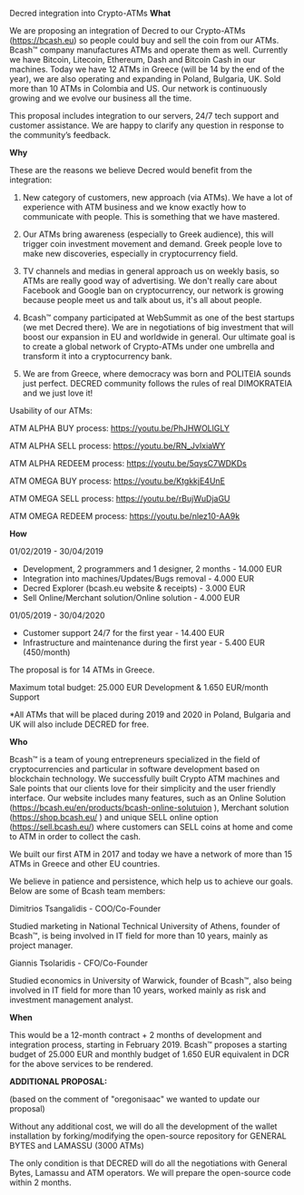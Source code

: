 Decred integration into Crypto-ATMs
**What**

We are proposing an integration of Decred to our Crypto-ATMs (https://bcash.eu) so people could buy and sell the coin from our ATMs. Bcash™ company manufactures ATMs and operate them as well. Currently we have Bitcoin, Litecoin, Ethereum, Dash and Bitcoin Cash in our machines. Today we have 12 ATMs in Greece (will be 14 by the end of the year), we are also operating and expanding in Poland, Bulgaria, UK. Sold more than 10 ATMs in Colombia and US. Our network is continuously growing and we evolve our business all the time.

This proposal includes integration to our servers, 24/7 tech support and customer assistance. We are happy to clarify any question in response to the community’s feedback.

**Why**

These are the reasons we believe Decred would benefit from the integration: 

1. New category of customers, new approach (via ATMs). We have a lot of experience with ATM business and we know exactly how to communicate with people. This is something that we have mastered.

2. Our ATMs bring awareness (especially to Greek audience), this will trigger coin investment movement and demand. Greek people love to make new discoveries, especially in cryptocurrency field.

3. TV channels and medias in general approach us on weekly basis, so ATMs are really good way of advertising. We don't really care about Facebook and Google ban on cryptocurrency, our network is growing because people meet us and talk about us, it's all about people.

4. Bcash™ company participated at WebSummit as one of the best startups (we met Decred there). We are in negotiations of big investment that will boost our expansion in EU and worldwide in general. Our ultimate goal is to create a global network of Crypto-ATMs under one umbrella and transform it into a cryptocurrency bank.

5. We are from Greece, where democracy was born and POLITEIA sounds just perfect. DECRED community follows the rules of real DIMOKRATEIA and we just love it!

Usability of our ATMs:

ATM ALPHA BUY process: https://youtu.be/PhJHWOLlGLY

ATM ALPHA SELL process: https://youtu.be/RN_JvIxiaWY

ATM ALPHA REDEEM process: https://youtu.be/5qysC7WDKDs

ATM OMEGA BUY process: https://youtu.be/KtgkkjE4UnE

ATM OMEGA SELL process: https://youtu.be/rBujWuDjaGU

ATM OMEGA REDEEM process: https://youtu.be/nlez10-AA9k

**How**

01/02/2019 - 30/04/2019

* Development, 2 programmers and 1 designer, 2 months - 14.000 EUR
* Integration into machines/Updates/Bugs removal - 4.000 EUR
* Decred Explorer (bcash.eu website & receipts) - 3.000 EUR
* Sell Online/Merchant solution/Online solution - 4.000 EUR

01/05/2019 - 30/04/2020

* Customer support 24/7 for the first year - 14.400 EUR
* Infrastructure and maintenance during the first year - 5.400 EUR (450/month)


The proposal is for 14 ATMs in Greece.

Maximum total budget: 25.000 EUR Development & 1.650 EUR/month Support

*All ATMs that will be placed during 2019 and 2020 in Poland, Bulgaria and UK will also include DECRED for free.

**Who**

Bcash™ is a team of young entrepreneurs specialized in the field of cryptocurrencies and particular in software development based on blockchain technology. We successfully built Crypto ATM machines and Sale points that our clients love for their simplicity and the user friendly interface. Our website includes many features, such as an Online Solution (https://bcash.eu/en/products/bcash-online-solutuion ), Merchant solution (https://shop.bcash.eu/ ) and unique SELL online option (https://sell.bcash.eu/) where customers can SELL coins at home and come to ATM in order to collect the cash.

We built our first ATM in 2017 and today we have a network of more than 15 ATMs in Greece and other EU countries.

We believe in patience and persistence, which help us to achieve our goals. Below are some of Bcash team members: 

Dimitrios Tsangalidis - COO/Co-Founder

Studied marketing in National Technical University of Athens, founder of Bcash™, is being involved in IT field for more than 10 years, mainly as project manager.

Giannis Tsolaridis - CFO/Co-Founder

Studied economics in University of Warwick, founder of Bcash™, also being involved in IT field for more than 10 years, worked mainly as risk and investment management analyst.

**When**

This would be a 12-month contract + 2 months of development and integration process, starting in February 2019. Bcash™ proposes a starting budget of 25.000 EUR and monthly budget of 1.650 EUR equivalent in DCR for the above services to be rendered.

**ADDITIONAL PROPOSAL:**

(based on the comment of "oregonisaac" we wanted to update our proposal) 

Without any additional cost, we will do all the development of the wallet installation by forking/modifying the open-source repository for GENERAL BYTES and LAMASSU (3000 ATMs)

The only condition is that DECRED will do all the negotiations with General Bytes, Lamassu and ATM operators. We will prepare the open-source code within 2 months.
